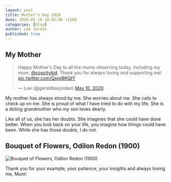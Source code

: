 ```yaml
---
layout: post
title: Mother's Day 2020
date: 2020-05-10 18:42:00 +1200
categories: [blog]
author: Lee Jordan
published: true
---
```


<h2>My Mother</h2>

<blockquote class="twitter-tweet" data-width="100%"><p lang="en" dir="ltr">Happy Mother&#39;s Day to all the mums observing today, including my mum, <a href="https://twitter.com/coxcitykid?ref_src=twsrc%5Etfw">@coxcitykid</a>. Thank you for always loving and supporting me! <a href="https://t.co/Qxjxi8KQtY">pic.twitter.com/Qxjxi8KQtY</a></p>&mdash; Lee (@geraldleejordan) <a href="https://twitter.com/geraldleejordan/status/1259324437293236225?ref_src=twsrc%5Etfw">May 10, 2020</a></blockquote> <script async src="https://platform.twitter.com/widgets.js" charset="utf-8"></script> 

<p>My mother has always stood by me. She worries about me. She calls to check up on me. She is proud of what I have tried to do with my life. She is a doting grandmother who my son loves dearly.</p>

<p>Like all of us, she has her doubts. She imagines that she could have done better. When you look back on your life, you imagine how things could have been. While she has those doubts, I do not.</p>

<h2>Bouquet of Flowers, Odilon Redon (1900)</h2>

<img class="img-border" src="https://therapyaroha.com/public/assets/images/rodin-odilon-1900-bouquet-of-flowers.jpg" alt="Bouquet of Flowers, Odilon Redon (1900)">

<p>Thank you for your example, your patience, your insights and always loving me, Mum!</p>
